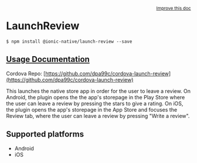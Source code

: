 
<a style="float:right;font-size:12px;" href="http://github.com/driftyco/ionic-native/edit/master/src/@ionic-native/plugins/launch-review/index.ts#L0">
  Improve this doc
</a>

# LaunchReview
<!-- end header block -->

```
$ npm install @ionic-native/launch-review --save
```

## [Usage Documentation](https://ionicframework.com/docs/v2/native/launch-review/)

Cordova Repo: [https://github.com/dpa99c/cordova-launch-review](https://github.com/dpa99c/cordova-launch-review)

<!-- description -->
This launches the native store app in order for the user to leave a review.
On Android, the plugin opens the the app's storepage in the Play Store where the user can leave a review by pressing the stars to give a rating.
On iOS, the plugin opens the app's storepage in the App Store and focuses the Review tab, where the user can leave a review by pressing "Write a review".

<!-- @platforms tag -->
## Supported platforms

- Android
- iOS

<!-- @platforms tag end -->
<!-- end for prop in method.decorators[0].argumentInfo -->
<!-- end content block -->
<!-- end body block -->
